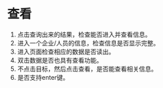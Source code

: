 # 查看
1. 点击查询出来的结果，检查能否进入并查看信息。
2. 进入一个企业/人员的信息，检查信息是否显示完整。
3. 进入页面检查相应的数据是否读出。
4. 双击数据是否也具有查看功能。
5. 不点击目标，然后点击查看，是否能查看相关信息。
6. 是否支持enter键。